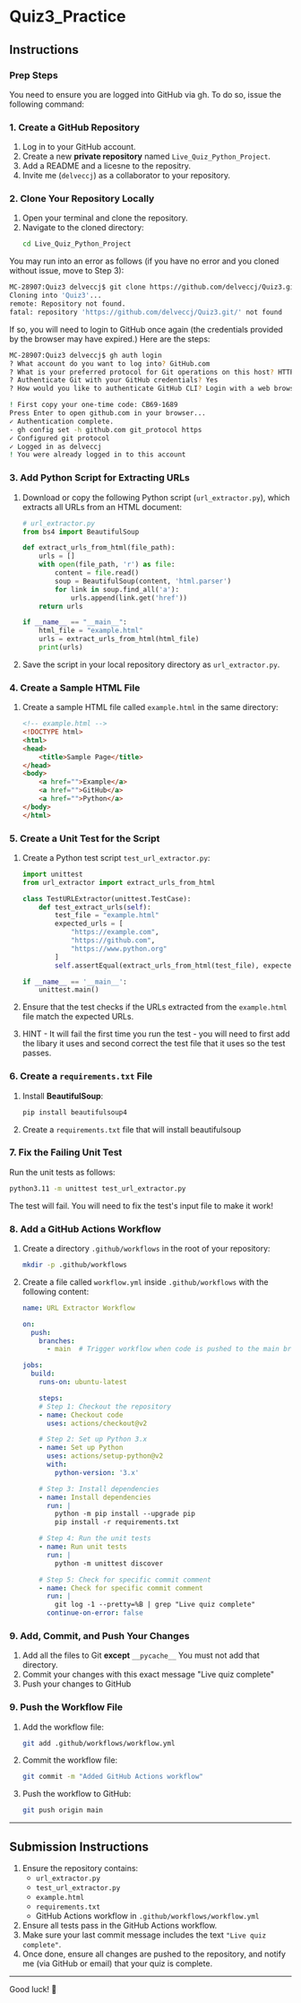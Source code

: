# Quiz3_Practice

## Instructions

### Prep Steps
You need to ensure you are logged into GitHub via gh.  To do so, issue the following command:



### 1. Create a GitHub Repository
1. Log in to your GitHub account.
2. Create a new **private repository** named `Live_Quiz_Python_Project`.
3. Add a README and a licesne to the repositry.
4. Invite me (`delveccj`) as a collaborator to your repository.

### 2. Clone Your Repository Locally
1. Open your terminal and clone the repository.
2. Navigate to the cloned directory:
   ```bash
   cd Live_Quiz_Python_Project
   ```
   
You may run into an error as follows (if you have no error and you cloned without issue, move to Step 3):

```bash
MC-28907:Quiz3 delveccj$ git clone https://github.com/delveccj/Quiz3.git
Cloning into 'Quiz3'...
remote: Repository not found.
fatal: repository 'https://github.com/delveccj/Quiz3.git/' not found
```
If so, you will need to login to GitHub once again (the credentials provided by the browser may have expired.)  Here are the steps:

```bash
MC-28907:Quiz3 delveccj$ gh auth login
? What account do you want to log into? GitHub.com
? What is your preferred protocol for Git operations on this host? HTTPS
? Authenticate Git with your GitHub credentials? Yes
? How would you like to authenticate GitHub CLI? Login with a web browser

! First copy your one-time code: CB69-1689
Press Enter to open github.com in your browser... 
✓ Authentication complete.
- gh config set -h github.com git_protocol https
✓ Configured git protocol
✓ Logged in as delveccj
! You were already logged in to this account
```

### 3. Add Python Script for Extracting URLs
1. Download or copy the following Python script (`url_extractor.py`), which extracts all URLs from an HTML document:
   ```python
   # url_extractor.py
   from bs4 import BeautifulSoup

   def extract_urls_from_html(file_path):
       urls = []
       with open(file_path, 'r') as file:
           content = file.read()
           soup = BeautifulSoup(content, 'html.parser')
           for link in soup.find_all('a'):
               urls.append(link.get('href'))
       return urls

   if __name__ == "__main__":
       html_file = "example.html"
       urls = extract_urls_from_html(html_file)
       print(urls)
   ```
2. Save the script in your local repository directory as `url_extractor.py`.

### 4. Create a Sample HTML File
1. Create a sample HTML file called `example.html` in the same directory:
   ```html
   <!-- example.html -->
   <!DOCTYPE html>
   <html>
   <head>
       <title>Sample Page</title>
   </head>
   <body>
       <a href="">Example</a>
       <a href="">GitHub</a>
       <a href="">Python</a>
   </body>
   </html>
   ```

### 5. Create a Unit Test for the Script
1. Create a Python test script `test_url_extractor.py`:
   ```python
   import unittest
   from url_extractor import extract_urls_from_html

   class TestURLExtractor(unittest.TestCase):
       def test_extract_urls(self):
           test_file = "example.html"
           expected_urls = [
               "https://example.com",
               "https://github.com",
               "https://www.python.org"
           ]
           self.assertEqual(extract_urls_from_html(test_file), expected_urls)

   if __name__ == '__main__':
       unittest.main()
   ```

2. Ensure that the test checks if the URLs extracted from the `example.html` file match the expected URLs.
3. HINT - It will fail the first time you run the test - you will need to first add the libary it uses and second correct the test file that it uses so the test passes.

### 6. Create a `requirements.txt` File
1. Install **BeautifulSoup**:
   ```bash
   pip install beautifulsoup4
   ```
2. Create a `requirements.txt` file that will install beautifulsoup

### 7. Fix the Failing Unit Test

Run the unit tests as follows:

```bash
python3.11 -m unittest test_url_extractor.py
```
The test will fail.  You will need to fix the test's input file to make it work!

### 8. Add a GitHub Actions Workflow
1. Create a directory `.github/workflows` in the root of your repository:
   ```bash
   mkdir -p .github/workflows
   ```
2. Create a file called `workflow.yml` inside `.github/workflows` with the following content:
   ```yaml
   name: URL Extractor Workflow

   on:
     push:
       branches:
         - main  # Trigger workflow when code is pushed to the main branch

   jobs:
     build:
       runs-on: ubuntu-latest

       steps:
       # Step 1: Checkout the repository
       - name: Checkout code
         uses: actions/checkout@v2

       # Step 2: Set up Python 3.x
       - name: Set up Python
         uses: actions/setup-python@v2
         with:
           python-version: '3.x'

       # Step 3: Install dependencies
       - name: Install dependencies
         run: |
           python -m pip install --upgrade pip
           pip install -r requirements.txt

       # Step 4: Run the unit tests
       - name: Run unit tests
         run: |
           python -m unittest discover

       # Step 5: Check for specific commit comment
       - name: Check for specific commit comment
         run: |
           git log -1 --pretty=%B | grep "Live quiz complete"
         continue-on-error: false
   ```

### 9. Add, Commit, and Push Your Changes

1. Add all the files to Git **except** ```__pycache__```  You must not add that directory.
2. Commit your changes with this exact message "Live quiz complete"
3. Push your changes to GitHub

### 9. Push the Workflow File
1. Add the workflow file:
   ```bash
   git add .github/workflows/workflow.yml
   ```
2. Commit the workflow file:
   ```bash
   git commit -m "Added GitHub Actions workflow"
   ```
3. Push the workflow to GitHub:
   ```bash
   git push origin main
   ```

---

## Submission Instructions
1. Ensure the repository contains:
   - `url_extractor.py`
   - `test_url_extractor.py`
   - `example.html`
   - `requirements.txt`
   - GitHub Actions workflow in `.github/workflows/workflow.yml`
2. Ensure all tests pass in the GitHub Actions workflow.
3. Make sure your last commit message includes the text `"Live quiz complete"`.
4. Once done, ensure all changes are pushed to the repository, and notify me (via GitHub or email) that your quiz is complete.

---

Good luck! 🎉
```
